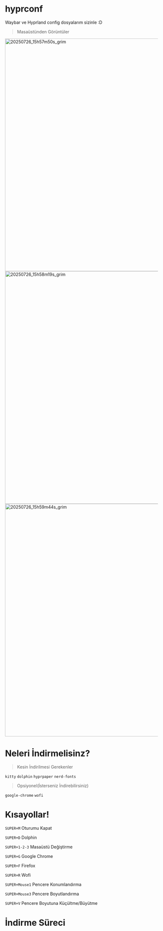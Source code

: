 # hyprconf
Waybar ve Hyprland config dosyalarım sizinle :D

> Masaüstünden Görüntüler

<img width="1366" height="768" alt="20250726_15h57m50s_grim" src="https://github.com/user-attachments/assets/b2772d9f-6f73-420c-ace1-a82e75a533b5" />

<img width="1366" height="768" alt="20250726_15h58m19s_grim" src="https://github.com/user-attachments/assets/a798ed36-6f5b-4af3-8398-cb4a0c1e1537" />

<img width="1366" height="768" alt="20250726_15h59m44s_grim" src="https://github.com/user-attachments/assets/def826a0-2e19-48a7-a7fd-d4b75968c216" />

# Neleri İndirmelisinz?

> Kesin İndirilmesi Gerekenler

`kitty` `dolphin` `hyprpaper` `nerd-fonts`

> Opsiyonel(İsterseniz İndirebilirsiniz)

`google-chrome` `wofi`

# Kısayollar!

`SUPER+M` Oturumu Kapat

`SUPER+D` Dolphin

`SUPER+1-2-3` Masaüstü Değiştirme

`SUPER+G` Google Chrome

`SUPER+F` Firefox

`SUPER+R` Wofi

`SUPER+Mouse1` Pencere Konumlandırma

`SUPER+Mouse3` Pencere Boyutlandırma

`SUPER+V` Pencere Boyutuna Küçültme/Büyütme

# İndirme Süreci
